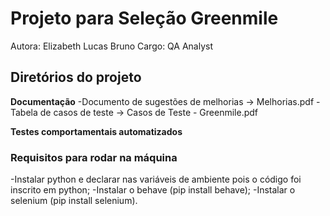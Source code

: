 # Projeto para Seleção Greenmile
Autora: Elizabeth Lucas Bruno
Cargo: QA Analyst

## Diretórios do projeto
**Documentação**
-Documento de sugestões de melhorias  -> Melhorias.pdf
-Tabela de casos de teste -> Casos de Teste - Greenmile.pdf

**Testes comportamentais automatizados**
### **Requisitos para rodar na máquina**
-Instalar python e declarar nas variáveis de ambiente pois o código foi inscrito em python;
-Instalar o behave (pip install behave);
-Instalar o selenium (pip install selenium).